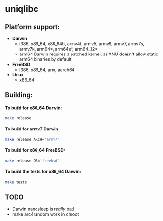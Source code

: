 # uniqlibc

## Platform support:

- **Darwin**
    - i386, x86_64, x86_64h, armv4t, armv5, armv6, armv7, armv7s, armv7k, arm64*, arm64e*, arm64_32*
    - arm64 Darwin requires a patched kernel, as XNU doesn't allow static arm64 binaries by default
- **FreeBSD**
    - i386, x86_64, arm, aarch64
- **Linux**
    - x86_64

## Building:

#### To build for x86_64 Darwin:

```sh
make release
```

#### To build for armv7 Darwin:

```sh
make release ARCH='armv7'
```

#### To build for x86_64 FreeBSD:

```sh
make release OS='freebsd'
```

#### To build the tests for x86_64 Darwin:

```sh
make tests
```

## TODO
- Darwin nanosleep is *really* bad
- make arc4random work in chroot
